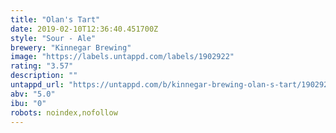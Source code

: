 ```yaml
---
title: "Olan's Tart"
date: 2019-02-10T12:36:40.451700Z
style: "Sour - Ale"
brewery: "Kinnegar Brewing"
image: "https://labels.untappd.com/labels/1902922"
rating: "3.57"
description: ""
untappd_url: "https://untappd.com/b/kinnegar-brewing-olan-s-tart/1902922"
abv: "5.0"
ibu: "0"
robots: noindex,nofollow
---
```

